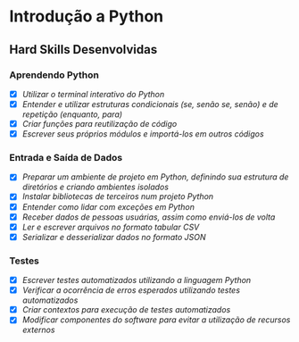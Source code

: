 # Introdução a Python

## Hard Skills Desenvolvidas

### Aprendendo Python

- [X] _Utilizar o terminal interativo do Python_
- [X] _Entender e utilizar estruturas condicionais (se, senão se, senão) e de repetição (enquanto, para)_
- [X] _Criar funções para reutilização de código_
- [X] _Escrever seus próprios módulos e importá-los em outros códigos_

### Entrada e Saída de Dados

- [X] _Preparar um ambiente de projeto em Python, definindo sua estrutura de diretórios e criando ambientes isolados_
- [X] _Instalar bibliotecas de terceiros num projeto Python_
- [X] _Entender como lidar com exceções em Python_
- [X] _Receber dados de pessoas usuárias, assim como enviá-los de volta_
- [X] _Ler e escrever arquivos no formato tabular CSV_
- [X] _Serializar e desserializar dados no formato JSON_

### Testes

- [X] _Escrever testes automatizados utilizando a linguagem Python_
- [X] _Verificar a ocorrência de erros esperados utilizando testes automatizados_
- [X] _Criar contextos para execução de testes automatizados_
- [X] _Modificar componentes do software para evitar a utilização de recursos externos_
